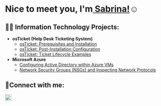 <h1> Nice to meet you, I'm<a href="https://linkedin.com/in/sabrina-agbor"> Sabrina!</a>☺</h1>

<h2>👨‍💻 Information Technology Projects:</h2>

- <b>osTicket (Help Desk Ticketing System)</b>
  - [osTicket: Prerequisites and Installation](https://github.com/sabrinaagbor/osticket-prereqs)
  - [osTicket: Post-Installation Configuration](https://github.com/sabrinaagbor/post-install-config)
  - [osTicket: Ticket Lifecycle Examples](https://github.com/sabrinaagbor/ticket-lifecycle)
- <b>Microsoft Azure</b>
  - [Configuring Active Directory within Azure VMs](https://github.com/sabrinaagbor/configure-ad)
  - [Network Security Groups (NSGs) and Inspecting Network Protocols](https://github.com/sabrinaagbor/azure-network-protocols)

<h2>🤳Connect with me:</h2>

[<img align="left" alt="Josh | LinkedIn" width="22px" src="https://cdn.jsdelivr.net/npm/simple-icons@v3/icons/linkedin.svg" />][linkedin]



[linkedin]: https://linkedin.com/in/sabrina-agbor
